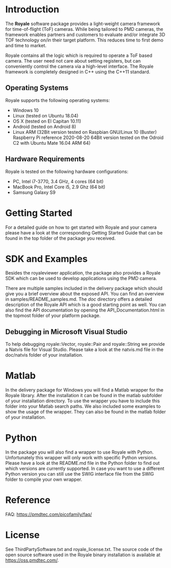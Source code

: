 Introduction
============

The **Royale** software package provides a light-weight camera framework for time-of-flight (ToF) cameras. While
being tailored to PMD cameras, the framework enables partners and customers to evaluate and/or
integrate 3D TOF technology on/in their target platform. This reduces time to first demo and time to
market.

Royale contains all the logic which is required to operate a ToF based camera. The user need not
care about setting registers, but can conveniently control the camera via a high-level interface.
The Royale framework is completely designed in C++ using the C++11 standard.

Operating Systems
-----------------

Royale supports the following operating systems:

- Windows 10
- Linux (tested on Ubuntu 18.04)
- OS X (tested on El Capitan 10.11)
- Android (tested on Android 8\)
- Linux ARM (32Bit version tested on Raspbian GNU/Linux 10 (Buster) Raspberry Pi reference 2020-08-20 
             64Bit version tested on the Odroid C2 with Ubuntu Mate 16.04 ARM 64)

Hardware Requirements
---------------------

Royale is tested on the following hardware configurations:

- PC, Intel i7-3770, 3.4 GHz, 4 cores (64 bit)
- MacBook Pro, Intel Core i5, 2.9 Ghz (64 bit)
- Samsung Galaxy S9

Getting Started
===============

For a detailed guide on how to get started with Royale and your camera please have a look at the corresponding 
Getting Started Guide that can be found in the top folder of the package you received.

 
SDK and Examples
================

Besides the royaleviewer application, the package also provides a Royale SDK which can be used
to develop applications using the PMD camera.

There are multiple samples included in the delivery package which should give you a brief overview
about the exposed API. You can find an overview in samples/README\_samples.md. The *doc* directory offers a detailed 
description of the Royale API which is a good starting point as well. You can also find the API documentation by 
opening the API\_Documentation.html in the topmost folder of your platform package.


Debugging in Microsoft Visual Studio
------------------------------------

To help debugging royale::Vector, royale::Pair and royale::String we provide a Natvis file
for Visual Studio. Please take a look at the natvis.md file in the doc/natvis folder of your
installation.

Matlab
=========
In the delivery package for Windows you will find a Matlab wrapper for the Royale library.
After the installation it can be found in the matlab subfolder of your installation directory.
To use the wrapper you have to include this folder into your Matlab search paths.
We also included some examples to show the usage of the wrapper. They can also be found in the
matlab folder of your installation.

Python
=========
In the package you will also find a wrapper to use Royale with Python.
Unfortunately this wrapper will only work with specific Python versions. Please have a look
at the README.md file in the Python folder to find out which versions are currently supported.
In case you want to use a different Python version you can still use the SWIG interface file from
the SWIG folder to compile your own wrapper.

Reference
=========

FAQ: https://pmdtec.com/picofamily/faq/

License
=========
See ThirdPartySoftware.txt and royale\_license.txt.
The source code of the open source software used in the Royale binary installation is available at https://oss.pmdtec.com/.
